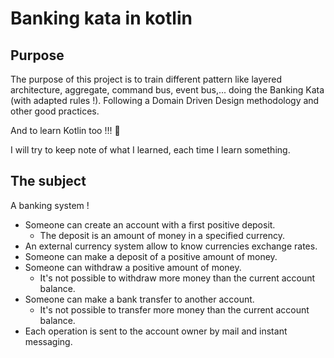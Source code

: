 # Banking kata in kotlin

## Purpose

The purpose of this project is to train different pattern like layered architecture, aggregate, command bus, event bus,... doing the Banking Kata (with adapted rules !).
Following a Domain Driven Design methodology and other good practices.

And to learn Kotlin too !!! 🥳

I will try to keep note of what I learned, each time I learn something.

## The subject

A banking system !

- Someone can create an account with a first positive deposit.
  - The deposit is an amount of money in a specified currency.
- An external currency system allow to know currencies exchange rates. 
- Someone can make a deposit of a positive amount of money.
- Someone can withdraw a positive amount of money.
  - It's not possible to withdraw more money than the current account balance.
- Someone can make a bank transfer to another account.
  - It's not possible to transfer more money than the current account balance.
- Each operation is sent to the account owner by mail and instant messaging.
